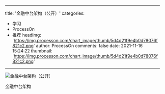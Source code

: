 
---
title: '金融中台架构（公开）'
categories: 
 - 学习
 - ProcessOn
 - 推荐
headimg: 'https://img.processon.com/chart_image/thumb/5d4d21f9e4b0d78076f821c2.png'
author: ProcessOn
comments: false
date: 2021-11-16 15:24:22
thumbnail: 'https://img.processon.com/chart_image/thumb/5d4d21f9e4b0d78076f821c2.png'
---

<div>   
<img class="thumb" alt="金融中台架构（公开）" src="https://img.processon.com/chart_image/thumb/5d4d21f9e4b0d78076f821c2.png" referrerpolicy="no-referrer">
<p>金融中台架构</p>  
</div>
            